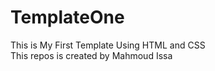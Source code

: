 # TemplateOne
This is My First Template Using HTML and CSS
<br/>This repos is created by Mahmoud Issa
